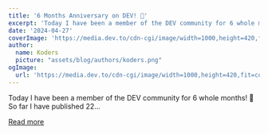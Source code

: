 ```yaml
---
title: '6 Months Anniversary on DEV! 🎊'
excerpt: 'Today I have been a member of the DEV community for 6 whole months! 🌟  So far I have published 22...'
date: '2024-04-27'
coverImage: 'https://media.dev.to/cdn-cgi/image/width=1000,height=420,fit=cover,gravity=auto,format=auto/https%3A%2F%2Fdev-to-uploads.s3.amazonaws.com%2Fuploads%2Farticles%2F4ivwat19je4ofdkcoipe.jpg'
author:
  name: Koders
  picture: "assets/blog/authors/koders.png"
ogImage:
  url: 'https://media.dev.to/cdn-cgi/image/width=1000,height=420,fit=cover,gravity=auto,format=auto/https%3A%2F%2Fdev-to-uploads.s3.amazonaws.com%2Fuploads%2Farticles%2F4ivwat19je4ofdkcoipe.jpg'
---
```


Today I have been a member of the DEV community for 6 whole months! 🌟  So far I have published 22...

[Read more](https://dev.to/anitaolsen/6-months-anniversary-on-dev-de7)
